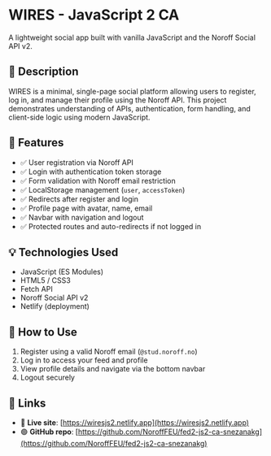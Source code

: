 # WIRES - JavaScript 2 CA  
A lightweight social app built with vanilla JavaScript and the Noroff Social API v2.

## 🚀 Description
WIRES is a minimal, single-page social platform allowing users to register, log in, and manage their profile using the Noroff API. This project demonstrates understanding of APIs, authentication, form handling, and client-side logic using modern JavaScript.

## 🧩 Features

- ✅ User registration via Noroff API
- ✅ Login with authentication token storage
- ✅ Form validation with Noroff email restriction
- ✅ LocalStorage management (`user`, `accessToken`)
- ✅ Redirects after register and login
- ✅ Profile page with avatar, name, email
- ✅ Navbar with navigation and logout
- ✅ Protected routes and auto-redirects if not logged in

## 💡 Technologies Used

- JavaScript (ES Modules)
- HTML5 / CSS3
- Fetch API
- Noroff Social API v2
- Netlify (deployment)


## 📂 How to Use

1. Register using a valid Noroff email (`@stud.noroff.no`)
2. Log in to access your feed and profile
3. View profile details and navigate via the bottom navbar
4. Logout securely

## 🔗 Links

- 🔴 **Live site**: [https://wiresjs2.netlify.app](https://wiresjs2.netlify.app)
- 🟢 **GitHub repo**: [https://github.com/NoroffFEU/fed2-js2-ca-snezanakg](https://github.com/NoroffFEU/fed2-js2-ca-snezanakg)
